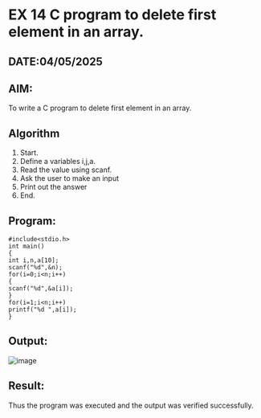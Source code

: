 # EX 14 C program to delete first element in an array.
## DATE:04/05/2025
## AIM:
To write a C program to delete first element in an array.

## Algorithm
1. Start. 
2. Define a variables i,j,a. 
3. Read the value using scanf. 
4. Ask the user to make an input 
5. Print out the answer 
6. End.

## Program:
```
#include<stdio.h> 
int main() 
{ 
int i,n,a[10]; 
scanf("%d",&n); 
for(i=0;i<n;i++) 
{ 
scanf("%d",&a[i]); 
} 
for(i=1;i<n;i++) 
printf("%d ",a[i]); 
} 
```

## Output:
![image](https://github.com/user-attachments/assets/1bdb1c5d-d79a-40ef-8bfe-f9b70b5e375e)

## Result:
Thus the program was executed and the output was verified successfully.
